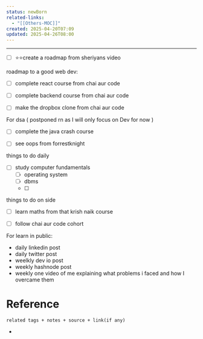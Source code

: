 ```yaml
---
status: newBorn
related-links:
  - "[[Others-MOC]]"
created: 2025-04-20T07:09
updated: 2025-04-26T08:00
---
```

---

- [ ] ⭐⭐create a roadmap from sheriyans video


roadmap to a good web dev:

- [ ] complete react course from chai aur code
- [ ] complete backend course from chai aur code
- [ ] make the dropbox clone from chai aur code




For dsa ( postponed rn as I will only focus on Dev for now )
- [ ] complete the java crash course
- [ ] see oops from forrestknight





things to do daily

- [ ] study computer fundamentals
	- [ ] operating system
	- [ ] dbms
	- [ ] 



things to do on side
- [ ] learn maths from that krish naik course
- [ ] follow chai aur code cohort


For learn in public:
- daily linkedin post
- daily twitter post
- weelkly dev io post
- weekly hashnode post
- weekly one video of me explaining what problems i faced and how I overcame them



# Reference
`related tags + notes + source + link(if any)`
 

- 